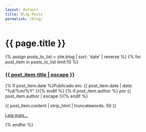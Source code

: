 ```yaml
---
layout: default
title: Blog Posts
permalink: /blog/
---
```

<h1>{{ page.title }}</h1>
<div class="post-list">
  {% assign posts_to_list = site.blog | sort: 'date' | reverse %}
  {% for post_item in posts_to_list limit:10 %}
    <article class="mb-4 pb-3 border-bottom">
      <h3><a href="{{ post_item.url | relative_url }}">{{ post_item.title | escape }}</a></h3>
      <p class="text-muted small">
        {% if post_item.date %}Publicado em: {{ post_item.date | date: "%d/%m/%Y" }}{% endif %}
        {% if post_item.author %} por {{ post_item.author | escape }}{% endif %}
      </p>
      <div class="content-excerpt">
        {{ post_item.content | strip_html | truncatewords: 50 }}
      </div>
      <p><a href="{{ post_item.url | relative_url }}">Leia mais...</a></p>
    </article>
  {% endfor %}
</div>